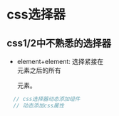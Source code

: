 # css选择器
## css1/2中不熟悉的选择器
- element+element: 选择紧接在 <div> 元素之后的所有 <p> 元素。



```js
  // css选择器动态添加组件
  // 动态添加css属性 
```

